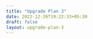 ```yaml
---
title: "Upgrade Plan 3"
date: 2022-12-26T19:22:33+05:30
draft: false
layout: upgrade-plan-3
---
```


